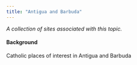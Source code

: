 ```yaml
---
title: "Antigua and Barbuda"
---
```



*A collection of sites associated with this topic.*

#### Background

Catholic places of interest in Antigua and Barbuda


